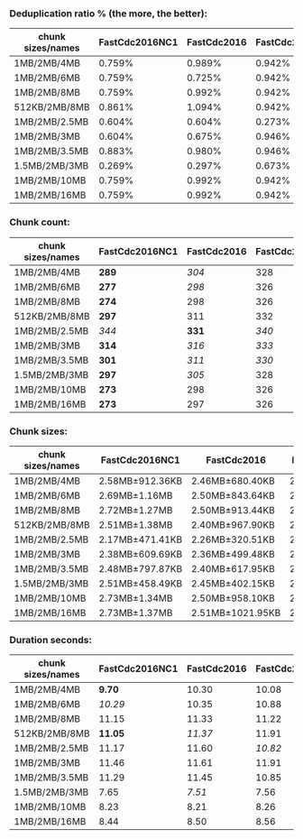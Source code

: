 ### Deduplication ratio % (the more, the better):

| chunk sizes/names | FastCdc2016NC1 | FastCdc2016 | FastCdc2016NC3 | FastCdc2020NC1 | FastCdc2020 | FastCdc2020NC3 | Ronomon | RonomonNC2 | RonomonNC3 | Ronomon64 | Ronomon64NC2 | Ronomon64NC3 |
|-------------------|----------------|-------------|----------------|----------------|-------------|----------------|---------|------------|------------|-----------|--------------|--------------|
| 1MB/2MB/4MB       | 0.759%         | 0.989%      | 0.942%         | 0.759%         | 0.992%      | 0.942%         | 0.461%  | *1.297%*   | *1.523%*   | 0.498%    | **1.620%**   | 0.657%       |
| 1MB/2MB/6MB       | 0.759%         | 0.725%      | 0.942%         | 0.759%         | 0.992%      | 0.942%         | 0.461%  | *1.297%*   | *1.523%*   | 0.653%    | **1.620%**   | 0.657%       |
| 1MB/2MB/8MB       | 0.759%         | 0.992%      | 0.942%         | 0.759%         | 0.992%      | 0.942%         | 0.461%  | *1.297%*   | *1.523%*   | 0.653%    | **1.620%**   | 0.657%       |
| 512KB/2MB/8MB     | 0.861%         | 1.094%      | 0.942%         | 0.861%         | 1.094%      | 0.942%         | 0.461%  | 0.777%     | **1.470%** | 0.582%    | *1.403%*     | *1.456%*     |
| 1MB/2MB/2.5MB     | 0.604%         | 0.604%      | 0.273%         | 0.914%         | 0.880%      | 0.880%         | 0.854%  | *1.468%*   | **1.523%** | 0.296%    | *1.132%*     | 0.657%       |
| 1MB/2MB/3MB       | 0.604%         | 0.675%      | 0.946%         | 0.947%         | *1.356%*    | 0.946%         | 0.402%  | 1.133%     | *1.523%*   | 0.313%    | **1.620%**   | 0.657%       |
| 1MB/2MB/3.5MB     | 0.883%         | 0.980%      | 0.946%         | 0.774%         | 0.725%      | 0.942%         | 0.461%  | *1.297%*   | *1.523%*   | 0.357%    | **1.620%**   | 0.657%       |
| 1.5MB/2MB/3MB     | 0.269%         | 0.297%      | 0.673%         | 0.675%         | *0.989%*    | 0.354%         | 0.402%  | 0.653%     | 0.643%     | 0.402%    | **1.161%**   | *1.121%*     |
| 1MB/2MB/10MB      | 0.759%         | 0.992%      | 0.942%         | 0.759%         | 0.992%      | 0.942%         | 0.461%  | *1.297%*   | *1.523%*   | 0.653%    | **1.620%**   | 0.657%       |
| 1MB/2MB/16MB      | 0.759%         | 0.992%      | 0.942%         | 0.759%         | 0.992%      | 0.942%         | 0.461%  | *1.297%*   | *1.523%*   | 0.653%    | **1.620%**   | 0.657%       |

### Chunk count:

| chunk sizes/names | FastCdc2016NC1 | FastCdc2016 | FastCdc2016NC3 | FastCdc2020NC1 | FastCdc2020 | FastCdc2020NC3 | Ronomon | RonomonNC2 | RonomonNC3 | Ronomon64 | Ronomon64NC2 | Ronomon64NC3 |
|-------------------|----------------|-------------|----------------|----------------|-------------|----------------|---------|------------|------------|-----------|--------------|--------------|
| 1MB/2MB/4MB       | **289**        | *304*       | 328            | *320*          | *320*       | 335            | 328     | 450        | 570        | 344       | 480          | 591          |
| 1MB/2MB/6MB       | **277**        | *298*       | 326            | *283*          | 305         | 330            | 303     | 446        | 570        | 330       | 479          | 591          |
| 1MB/2MB/8MB       | **274**        | 298         | 326            | *276*          | 302         | 329            | *296*   | 446        | 570        | 325       | 479          | 591          |
| 512KB/2MB/8MB     | **297**        | 311         | 332            | *301*          | 317         | 337            | *304*   | 403        | 492        | 313       | 417          | 490          |
| 1MB/2MB/2.5MB     | *344*          | **331**     | *340*          | 475            | 429         | 388            | 381     | 474        | 572        | 405       | 495          | 591          |
| 1MB/2MB/3MB       | **314**        | *316*       | *333*          | 382            | 365         | 355            | 356     | 460        | 571        | 370       | 485          | 591          |
| 1MB/2MB/3.5MB     | **301**        | *311*       | *330*          | 348            | 332         | 340            | 340     | 451        | 571        | 350       | 481          | 591          |
| 1.5MB/2MB/3MB     | **297**        | *305*       | 328            | 369            | 352         | 348            | *307*   | 358        | 417        | 316       | 377          | 422          |
| 1MB/2MB/10MB      | **273**        | 298         | 326            | *275*          | 301         | 329            | *296*   | 446        | 570        | 324       | 479          | 591          |
| 1MB/2MB/16MB      | **273**        | 297         | 326            | *274*          | 300         | 329            | *296*   | 446        | 570        | 324       | 479          | 591          |

### Chunk sizes:

| chunk sizes/names | FastCdc2016NC1  | FastCdc2016      | FastCdc2016NC3  | FastCdc2020NC1  | FastCdc2020     | FastCdc2020NC3  | Ronomon         | RonomonNC2      | RonomonNC3      | Ronomon64       | Ronomon64NC2    | Ronomon64NC3    |
|-------------------|-----------------|------------------|-----------------|-----------------|-----------------|-----------------|-----------------|-----------------|-----------------|-----------------|-----------------|-----------------|
| 1MB/2MB/4MB       | 2.58MB±912.36KB | 2.46MB±680.40KB  | 2.28MB±461.16KB | 2.33MB±715.50KB | 2.33MB±613.03KB | 2.23MB±439.10KB | 2.28MB±1.01MB   | 1.66MB±681.05KB | 1.31MB±332.54KB | 2.17MB±994.77KB | 1.56MB±588.48KB | 1.26MB±291.54KB |
| 1MB/2MB/6MB       | 2.69MB±1.16MB   | 2.50MB±843.64KB  | 2.29MB±526.08KB | 2.64MB±1.06MB   | 2.45MB±781.70KB | 2.26MB±518.18KB | 2.46MB±1.39MB   | 1.67MB±754.35KB | 1.31MB±333.69KB | 2.26MB±1.22MB   | 1.56MB±616.07KB | 1.26MB±291.54KB |
| 1MB/2MB/8MB       | 2.72MB±1.27MB   | 2.50MB±913.44KB  | 2.29MB±535.54KB | 2.70MB±1.25MB   | 2.47MB±884.75KB | 2.27MB±565.40KB | 2.52MB±1.53MB   | 1.67MB±758.66KB | 1.31MB±333.69KB | 2.30MB±1.31MB   | 1.56MB±618.38KB | 1.26MB±291.54KB |
| 512KB/2MB/8MB     | 2.51MB±1.38MB   | 2.40MB±967.90KB  | 2.25MB±593.65KB | 2.48MB±1.36MB   | 2.35MB±953.57KB | 2.21MB±639.58KB | 2.46MB±1.59MB   | 1.85MB±824.60KB | 1.52MB±381.57KB | 2.38MB±1.38MB   | 1.79MB±652.51KB | 1.52MB±328.75KB |
| 1MB/2MB/2.5MB     | 2.17MB±471.41KB | 2.26MB±320.51KB  | 2.20MB±310.02KB | 1.57MB±461.82KB | 1.74MB±497.63KB | 1.92MB±434.76KB | 1.96MB±553.35KB | 1.57MB±485.64KB | 1.30MB±307.53KB | 1.84MB±566.06KB | 1.51MB±455.29KB | 1.26MB±286.21KB |
| 1MB/2MB/3MB       | 2.38MB±609.69KB | 2.36MB±499.48KB  | 2.24MB±348.37KB | 1.95MB±550.50KB | 2.04MB±502.36KB | 2.10MB±367.80KB | 2.10MB±727.01KB | 1.62MB±592.37KB | 1.31MB±318.13KB | 2.02MB±755.97KB | 1.54MB±522.25KB | 1.26MB±291.54KB |
| 1MB/2MB/3.5MB     | 2.48MB±797.87KB | 2.40MB±617.95KB  | 2.26MB±415.92KB | 2.14MB±606.47KB | 2.25MB±555.79KB | 2.20MB±404.23KB | 2.20MB±896.85KB | 1.66MB±651.11KB | 1.31MB±323.63KB | 2.13MB±888.52KB | 1.55MB±568.95KB | 1.26MB±291.54KB |
| 1.5MB/2MB/3MB     | 2.51MB±458.49KB | 2.45MB±402.15KB  | 2.28MB±309.19KB | 2.02MB±511.70KB | 2.12MB±468.41KB | 2.14MB±327.09KB | 2.43MB±583.48KB | 2.08MB±509.43KB | 1.79MB±318.21KB | 2.36MB±584.81KB | 1.98MB±459.35KB | 1.77MB±291.40KB |
| 1MB/2MB/10MB      | 2.73MB±1.34MB   | 2.50MB±958.10KB  | 2.29MB±535.54KB | 2.71MB±1.29MB   | 2.48MB±925.15KB | 2.27MB±565.40KB | 2.52MB±1.55MB   | 1.67MB±758.66KB | 1.31MB±333.69KB | 2.30MB±1.34MB   | 1.56MB±618.38KB | 1.26MB±291.54KB |
| 1MB/2MB/16MB      | 2.73MB±1.37MB   | 2.51MB±1021.95KB | 2.29MB±535.54KB | 2.72MB±1.38MB   | 2.49MB±1.02MB   | 2.27MB±565.40KB | 2.52MB±1.55MB   | 1.67MB±758.66KB | 1.31MB±333.69KB | 2.30MB±1.35MB   | 1.56MB±618.38KB | 1.26MB±291.54KB |

### Duration seconds:

| chunk sizes/names | FastCdc2016NC1 | FastCdc2016 | FastCdc2016NC3 | FastCdc2020NC1 | FastCdc2020 | FastCdc2020NC3 | Ronomon  | RonomonNC2 | RonomonNC3 | Ronomon64 | Ronomon64NC2 | Ronomon64NC3 |
|-------------------|----------------|-------------|----------------|----------------|-------------|----------------|----------|------------|------------|-----------|--------------|--------------|
| 1MB/2MB/4MB       | **9.70**       | 10.30       | 10.08          | *10.06*        | 10.27       | 10.09          | 11.02    | 11.00      | 10.61      | 10.95     | 10.20        | *9.98*       |
| 1MB/2MB/6MB       | *10.29*        | 10.35       | 10.88          | 11.16          | 10.86       | 11.06          | 10.84    | 11.00      | **10.09**  | 10.32     | 10.51        | *10.26*      |
| 1MB/2MB/8MB       | 11.15          | 11.33       | 11.22          | 11.50          | **10.81**   | *11.10*        | 12.01    | 12.14      | 11.44      | *10.93*   | 11.28        | 11.28        |
| 512KB/2MB/8MB     | **11.05**      | *11.37*     | 11.91          | 11.64          | 11.48       | *11.38*        | 11.41    | 11.57      | 11.97      | 11.60     | 11.77        | 11.65        |
| 1MB/2MB/2.5MB     | 11.17          | 11.60       | *10.82*        | 11.01          | 11.49       | 11.04          | 11.06    | *10.86*    | **10.78**  | 11.36     | 11.05        | 11.27        |
| 1MB/2MB/3MB       | 11.46          | 11.61       | 11.91          | 11.50          | **10.70**   | *10.72*        | 11.22    | 11.70      | 11.02      | 11.31     | *10.74*      | 11.07        |
| 1MB/2MB/3.5MB     | 11.29          | 11.45       | 10.85          | 9.60           | 8.85        | 8.22           | 8.30     | 7.75       | *7.57*     | **7.57**  | 7.79         | *7.72*       |
| 1.5MB/2MB/3MB     | 7.65           | *7.51*      | 7.56           | 7.65           | 7.55        | 7.64           | 7.77     | 7.75       | 7.54       | **7.37**  | *7.41*       | 7.52         |
| 1MB/2MB/10MB      | 8.23           | 8.21        | 8.26           | *8.07*         | *8.05*      | 8.10           | **8.00** | 8.24       | 8.29       | 8.26      | 8.24         | 8.24         |
| 1MB/2MB/16MB      | 8.44           | 8.50        | 8.56           | *8.44*         | *8.42*      | 8.57           | 8.80     | 9.04       | 8.92       | 8.59      | 8.48         | **8.30**     |

